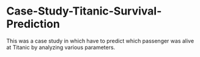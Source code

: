 # Case-Study-Titanic-Survival-Prediction
This was a case study in which have to predict which passenger was alive at Titanic by analyzing various parameters.
